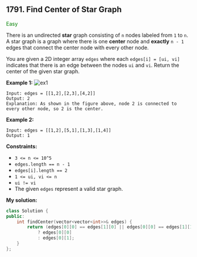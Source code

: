 ## 1791. Find Center of Star Graph
<span style="color:green">Easy<span>

There is an undirected **star** graph consisting of `n` nodes labeled from `1` to `n`. A star graph is a graph where there is one **center** node and **exactly** `n - 1` edges that connect the center node with every other node.

You are given a 2D integer array `edges` where each `edges[i] = [ui, vi]` indicates that there is an edge between the nodes `ui` and `vi`. Return the center of the given star graph.

 

**Example 1:**
![ex1](https://assets.leetcode.com/uploads/2021/02/24/star_graph.png)
```
Input: edges = [[1,2],[2,3],[4,2]]
Output: 2
Explanation: As shown in the figure above, node 2 is connected to every other node, so 2 is the center.
```
**Example 2:**
```
Input: edges = [[1,2],[5,1],[1,3],[1,4]]
Output: 1
```
 

**Constraints:**

+ `3 <= n <= 10^5`
+ `edges.length == n - 1`
+ `edges[i].length == 2`
+ `1 <= ui, vi <= n`
+ `ui != vi`
+ The given `edges` represent a valid star graph.

**My solution:**
```cpp
class Solution {
public:
    int findCenter(vector<vector<int>>& edges) {
        return (edges[0][0] == edges[1][0] || edges[0][0] == edges[1][1])
            ? edges[0][0]
            : edges[0][1];
    }
};
```